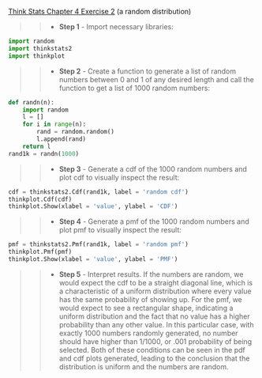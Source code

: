[Think Stats Chapter 4 Exercise 2](http://greenteapress.com/thinkstats2/html/thinkstats2005.html#toc41) (a random distribution)

>> * **Step 1** - Import necessary libraries:
```python
import random
import thinkstats2
import thinkplot
```
>> * **Step 2** - Create a function to generate a list of random numbers between 0 and 1 of any desired length and call the function to get a list of 1000 random numbers:
```python
def randn(n):
	import random
	l = []
	for i in range(n):
		rand = random.random()
		l.append(rand)
	return l
rand1k = randn(1000)
```
>> * **Step 3** - Generate a cdf of the 1000 random numbers and plot cdf to visually inspect the result:
```python
cdf = thinkstats2.Cdf(rand1k, label = 'random cdf')
thinkplot.Cdf(cdf)
thinkplot.Show(xlabel = 'value', ylabel = 'CDF')
```
>> * **Step 4** - Generate a pmf of the 1000 random numbers and plot pmf to visually inspect the result:
```python
pmf = thinkstats2.Pmf(rand1k, label = 'random pmf')
thinkplot.Pmf(pmf)
thinkplot.Show(xlabel = 'value', ylabel = 'PMF')
```
>> * **Step 5** - Interpret results. If the numbers are random, we would expect the cdf to be a straight diagonal line, which is a characteristic of a uniform distribution where every value has the same probability of showing up. For the pmf, we would expect to see a rectangular shape, indicating a uniform distribution and the fact that no value has a higher probability than any other value. In this particular case, with exactly 1000 numbers randomly generated, no number should have higher than 1/1000, or .001 probability of being selected. Both of these conditions can be seen in the pdf and cdf plots generated, leading to the conclusion that the distribution is uniform and the numbers are random.
